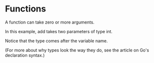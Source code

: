 
# Functions
A function can take zero or more arguments.

In this example, add takes two parameters of type int.

Notice that the type comes after the variable name.

(For more about why types look the way they do, see the article on Go's declaration syntax.)